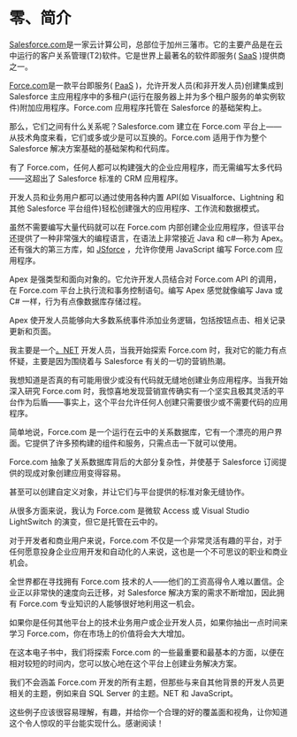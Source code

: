 # 零、简介

[Salesforce.com](https://www.salesforce.com)是一家云计算公司，总部位于加州三藩市。它的主要产品是在云中运行的客户关系管理(T2)软件。它是世界上最著名的软件即服务( [SaaS](https://en.wikipedia.org/wiki/Software_as_a_service) )提供商之一。

[Force.com](https://www.force.com)是一款平台即服务( [PaaS](https://en.wikipedia.org/wiki/Platform_as_a_service) )，允许开发人员(和非开发人员)创建集成到 Salesforce 主应用程序中的多租户(运行在服务器上并为多个租户服务的单实例软件)附加应用程序。Force.com 应用程序托管在 Salesforce 的基础架构上。

那么，它们之间有什么关系呢？Salesforce.com 建立在 Force.com 平台上——从技术角度来看，它们或多或少是可以互换的。Force.com 适用于作为整个 Salesforce 解决方案基础的基础架构和代码库。

有了 Force.com，任何人都可以构建强大的企业应用程序，而无需编写太多代码——这超出了 Salesforce 标准的 CRM 应用程序。

开发人员和业务用户都可以通过使用各种内置 API(如 Visualforce、Lightning 和其他 Salesforce 平台组件)轻松创建强大的应用程序、工作流和数据模式。

虽然不需要编写大量代码就可以在 Force.com 内部创建企业应用程序，但该平台还提供了一种非常强大的编程语言，在语法上非常接近 Java 和 c#—称为 Apex。还有强大的第三方库，如 [JSforce](https://jsforce.github.io/) ，允许你使用 JavaScript 编写 Force.com 应用程序。

Apex 是强类型和面向对象的。它允许开发人员结合对 Force.com API 的调用，在 Force.com 平台上执行流和事务控制语句。编写 Apex 感觉就像编写 Java 或 C# 一样，行为有点像数据库存储过程。

Apex 使开发人员能够向大多数系统事件添加业务逻辑，包括按钮点击、相关记录更新和页面。

我主要是一个[。NET](https://www.microsoft.com/net/) 开发人员，当我开始探索 Force.com 时，我对它的能力有点怀疑，主要是因为围绕着与 Salesforce 有关的一切的营销热潮。

我想知道是否真的有可能用很少或没有代码就无缝地创建业务应用程序。当我开始深入研究 Force.com 时，我惊喜地发现营销宣传确实有一个坚实且极其灵活的平台作为后盾——事实上，这个平台允许任何人创建只需要很少或不需要代码的应用程序。

简单地说，Force.com 是一个运行在云中的关系数据库，它有一个漂亮的用户界面。它提供了许多预构建的组件和服务，只需点击一下就可以使用。

Force.com 抽象了关系数据库背后的大部分复杂性，并使基于 Salesforce 订阅提供的现成对象创建应用变得容易。

甚至可以创建自定义对象，并让它们与平台提供的标准对象无缝协作。

从很多方面来说，我认为 Force.com 是微软 Access 或 Visual Studio LightSwitch 的演变，但它是托管在云中的。

对于开发者和商业用户来说，Force.com 不仅是一个非常灵活有趣的平台，对于任何愿意投身企业应用开发和自动化的人来说，这也是一个不可思议的职业和商业机会。

全世界都在寻找拥有 Force.com 技术的人——他们的工资高得令人难以置信。企业正以非常快的速度向云迁移，对 Salesforce 解决方案的需求不断增加，因此拥有 Force.com 专业知识的人能够很好地利用这一机会。

如果你是任何其他平台上的技术业务用户或企业开发人员，如果你抽出一点时间来学习 Force.com，你在市场上的价值将会大大增加。

在这本电子书中，我们将探索 Force.com 的一些最重要和最基本的方面，以便在相对较短的时间内，您可以放心地在这个平台上创建业务解决方案。

我们不会涵盖 Force.com 开发的所有主题，但那些与来自其他背景的开发人员更相关的主题，例如来自 SQL Server 的主题。NET 和 JavaScript。

这些例子应该很容易理解，有趣，并给你一个合理的好的覆盖面和视角，让你知道这个令人惊叹的平台能实现什么。感谢阅读！